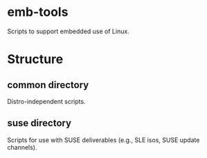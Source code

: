 # emb-tools
Scripts to support embedded use of Linux.

# Structure

## common directory
Distro-independent scripts.

## suse directory
Scripts for use with SUSE deliverables (e.g., SLE isos, SUSE update channels).
